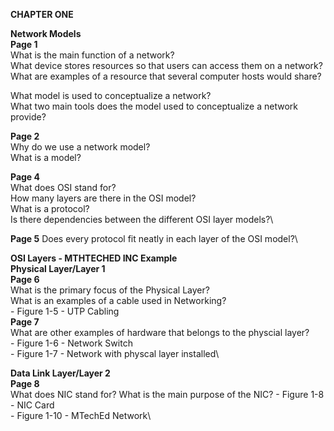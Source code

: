 **CHAPTER ONE**

 **Network Models**\
__Page 1__\
What is the main function of a network?\
What device stores resources so that users can access them on a network?\
What are examples of a resource that several computer hosts would share?

What model is used to conceptualize a network?\
What two main tools does the model used to conceptualize a network provide?

__Page 2__\
Why do we use a network model?\
What is a model?

__Page 4__\
What does OSI stand for?\
How many layers are there in the OSI model?\
What is a protocol?\
Is there dependencies between the different OSI layer models?\

__Page 5__
Does every protocol fit neatly in each layer of the OSI model?\

**OSI Layers - MTHTECHED INC Example**\
__Physical Layer/Layer 1__\
__Page 6__\
What is the primary focus of the Physical Layer?\
What is an examples of a cable used in Networking?\
	- Figure 1-5 - UTP Cabling\
 __Page 7__\
What are other examples of hardware that belongs to the physcial layer?\
	- Figure 1-6 - Network Switch\
 	- Figure 1-7 - Network with physcal layer installed\

  __Data Link Layer/Layer 2__\
__Page 8__\
What does NIC stand for?
What is the main purpose of the NIC?
	- Figure 1-8 - NIC Card\
	- Figure 1-10 - MTechEd Network\
 




		 
         
		 
